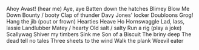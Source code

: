 Ahoy
Avast! (hear me)
Aye, aye
Batten down the hatches
Blimey
Blow Me Down
Bounty / booty
Clap of thunder
Davy Jones' locker
Doubloons
Grog!
Hang the jib (pout or frown)
Hearties
Heave Ho
Hornswaggle
Lad, lass, lassie
Landlubber
Matey / hearty
Old salt / salty
Run a rig (play a joke)
Scallywag
Shiver my timbers
Sink me
Son of a Biscuit
The briny deep
The dead tell no tales
Three sheets to the wind
Walk the plank
Weevil eater
